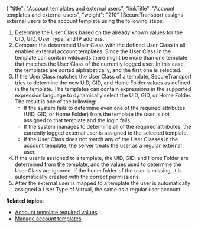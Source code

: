 {
    "title": "Account templates and external users",
    "linkTitle": "Account templates and external users",
    "weight": "210"
}<span class="mc-variable axway_variables.Component_Short_Name variable">SecureTransport</span> assigns external users to the account template using the following steps:

1.  Determine the User Class based on the already known values for the UID, GID, User Type, and IP address.
2.  Compare the determined User Class with the defined User Class in all enabled external account templates. Since the User Class in the template can contain wildcards there might be more than one template that matches the User Class of the currently logged user. In this case, the templates are sorted alphabetically, and the first one is selected.
3.  If the User Class matches the User Class of a template, <span class="mc-variable axway_variables.Component_Short_Name variable">SecureTransport</span> tries to determine the new UID, GID, and Home Folder values as defined in the template. The templates can contain expressions in the supported expression language to dynamically select the UID, GID, or Home Folder. The result is one of the following:
    -   If the system fails to determine even one of the required attributes (UID, GID, or Home Folder) from the template the user is *not* assigned to that template and the login fails.
    -   If the system manages to determine all of the required attributes, the currently logged external user is assigned to the selected template.
    -   If the User Class does not match any of the User Classes in the account template, the server treats the user as a regular external user.
4.  If the user is assigned to a template, the UID, GID, and Home Folder are determined from the template, and the values used to determine the User Class are ignored. If the home folder of the user is missing, it is automatically created with the correct permissions.
5.  After the external user is mapped to a template the user is automatically assigned a User Type of Virtual, the same as a regular user account.

**Related topics:**

-   <a href="../c_st_account_template_required_values" class="MCXref xref">Account template required values</a>
-   <a href="../t_st_accounttemplates" class="MCXref xref">Manage account templates</a>
